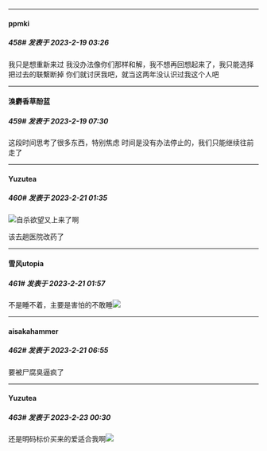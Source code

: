 
*****

####  ppmki  
##### 458#       发表于 2023-2-19 03:26

我只是想重新来过
我没办法像你们那样和解，我不想再回想起来了，我只能选择把过去的联繫断掉
你们就讨厌我吧，就当这两年没认识过我这个人吧


*****

####  溴麝香草酚蓝  
##### 459#       发表于 2023-2-19 07:30

这段时间思考了很多东西，特别焦虑
时间是没有办法停止的，我们只能继续往前走了


*****

####  Yuzutea  
##### 460#       发表于 2023-2-21 01:35

<img src="https://static.saraba1st.com/image/smiley/face2017/067.png" referrerpolicy="no-referrer">自杀欲望又上来了啊

该去趟医院改药了


*****

####  雪风utopia  
##### 461#       发表于 2023-2-21 01:57

不是睡不着，主要是害怕的不敢睡<img src="https://static.saraba1st.com/image/smiley/face2017/094.png" referrerpolicy="no-referrer">


*****

####  aisakahammer  
##### 462#       发表于 2023-2-21 06:55

要被尸腐臭逼疯了


*****

####  Yuzutea  
##### 463#       发表于 2023-2-23 00:30

还是明码标价买来的爱适合我啊<img src="https://static.saraba1st.com/image/smiley/face2017/066.png" referrerpolicy="no-referrer">


